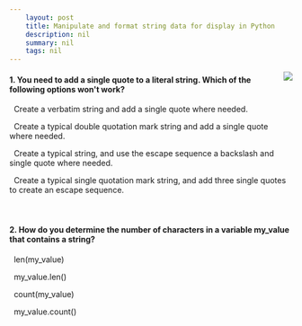```yaml
---
    layout: post
    title: Manipulate and format string data for display in Python 
    description: nil
    summary: nil
    tags: nil
---
```



 <a target="_blank" href="https://docs.microsoft.com/en-us/learn/modules/python-format-strings/7-knowledge-check/"><i class="fas fa-external-link-alt"></i> </a>
 <img align="right" src="https://docs.microsoft.com/en-us/learn/achievements/python-format-strings.svg">
####  1. You need to add a single quote to a literal string. Which of the following options won't work?


<i class='far fa-square'></i> &nbsp;&nbsp;Create a verbatim string and add a single quote where needed.

<i class='far fa-square'></i> &nbsp;&nbsp;Create a typical double quotation mark string and add a single quote where needed.

<i class='far fa-square'></i> &nbsp;&nbsp;Create a typical string, and use the escape sequence a backslash and single quote where needed.

<i class='fas fa-check-square' style='color: Dodgerblue;'></i> &nbsp;&nbsp;Create a typical single quotation mark string, and add three single quotes to create an escape sequence.
<br />
<br />
<br />

####  2. How do you determine the number of characters in a variable my_value that contains a string?


<i class='fas fa-check-square' style='color: Dodgerblue;'></i> &nbsp;&nbsp;len(my_value)

<i class='far fa-square'></i> &nbsp;&nbsp;my_value.len()

<i class='far fa-square'></i> &nbsp;&nbsp;count(my_value)

<i class='far fa-square'></i> &nbsp;&nbsp;my_value.count()
<br />
<br />
<br />
